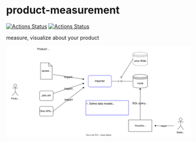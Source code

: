 # product-measurement

[![Actions Status](https://github.com/go-zen-chu/product-measurement/workflows/ci/badge.svg)](https://github.com/go-zen-chu/product-measurement/actions/workflows/ci.yml)
[![Actions Status](https://github.com/go-zen-chu/product-measurement/workflows/push-image/badge.svg)](https://github.com/go-zen-chu/product-measurement/actions/workflows/push-image.yml)

measure, visualize about your product

![](docs/design.drawio.svg)
